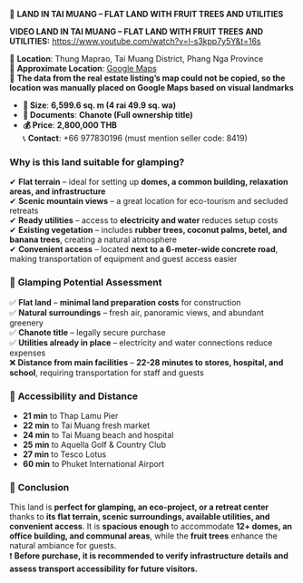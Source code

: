 📍 **LAND IN TAI MUANG – FLAT LAND WITH FRUIT TREES AND UTILITIES** 

**VIDEO LAND IN TAI MUANG – FLAT LAND WITH FRUIT TREES AND UTILITIES:** https://www.youtube.com/watch?v=l-s3kpp7y5Y&t=16s 

📍 **Location**: Thung Maprao, Tai Muang District, Phang Nga Province  
📍 **Approximate Location**: [Google Maps](https://www.google.com/maps/place/8%C2%B031'02.0%22N+98%C2%B019'08.4%22E/@8.517222,98.318889,17z)  
📍 **The data from the real estate listing’s map could not be copied, so the location was manually placed on Google Maps based on visual landmarks**  

- **📏 Size**: **6,599.6 sq. m (4 rai 49.9 sq. wa)**  
- **📜 Documents**: **Chanote (Full ownership title)**  
- **💰 Price**: **2,800,000 THB**  
📞 **Contact**: +66 977830196 (must mention seller code: 8419)  

### **Why is this land suitable for glamping?**  

✔ **Flat terrain** – ideal for setting up **domes, a common building, relaxation areas, and infrastructure**  
✔ **Scenic mountain views** – a great location for eco-tourism and secluded retreats  
✔ **Ready utilities** – access to **electricity and water** reduces setup costs  
✔ **Existing vegetation** – includes **rubber trees, coconut palms, betel, and banana trees**, creating a natural atmosphere  
✔ **Convenient access** – located **next to a 6-meter-wide concrete road**, making transportation of equipment and guest access easier  

### 💬 **Glamping Potential Assessment**  

✅ **Flat land** – **minimal land preparation costs** for construction  
✅ **Natural surroundings** – fresh air, panoramic views, and abundant greenery  
✅ **Chanote title** – legally secure purchase  
✅ **Utilities already in place** – electricity and water connections reduce expenses  
❌ **Distance from main facilities** – **22-28 minutes to stores, hospital, and school**, requiring transportation for staff and guests  

### 📍 **Accessibility and Distance**  

- **21 min** to Thap Lamu Pier  
- **22 min** to Tai Muang fresh market  
- **24 min** to Tai Muang beach and hospital  
- **25 min** to Aquella Golf & Country Club  
- **27 min** to Tesco Lotus  
- **60 min** to Phuket International Airport  

### 🎯 **Conclusion**  

This land is **perfect for glamping, an eco-project, or a retreat center** thanks to **its flat terrain, scenic surroundings, available utilities, and convenient access**. It is **spacious enough** to accommodate **12+ domes, an office building, and communal areas**, while the **fruit trees** enhance the natural ambiance for guests.  
❗ **Before purchase, it is recommended to verify infrastructure details and assess transport accessibility for future visitors.**